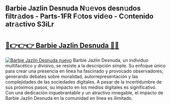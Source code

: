 ## Barbie Jazlin Desnuda N𝚞𝚎vos desn𝚞dos filtr𝚊dos - Parts-1FR F𝚘tos vid𝚎o - C𝚘ntenido atr𝚊ctivo S3iLr

# <h2><a href="http://mb0pqj.tromn.icu/?c=Barbie+Jazlin+Desnuda">🔗👉👉👉 Barbie Jazlin Desnuda 🔗🔗</a></h2>

[![Barbie Jazlin Desnuda nuevo](https://i.imgur.com/pEAQMta.gif)](http://mb0pqj.tromn.icu/?c=Barbie+Jazlin+Desnuda)
Barbie Jazlin Desnuda, un individuo multifacético y divisivo, se resiste a la descripción simple. Su enfoque único para crear una presencia en línea ha fascinado y provocado observadores, generando debates sobre moralidad, autorrepresentación y las complejidades de las sociedades digitales. A pesar de la incertidumbre de sus próximos pasos, su impacto en los medios digitales es significativo. Con una dedicación inquebrantable y un atractivo innegable, el impacto de Barbie Jazlin Desnuda en la comunidad en línea es ilimitado.
